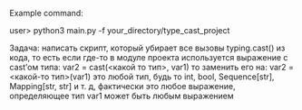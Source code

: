 Example command:

user> python3 main.py -f your_directory/type_cast_project


Задача: написать скрипт, который убирает все вызовы typing.cast()
из кода, то есть если где-то в модуле 
проекта используется выражение с cast’ом типа:
var2 = cast(<какой то тип>, var1) то заменить его на:
var2 = <какой-то тип>(var1) это любой тип, 
будь то int, bool, Sequence[str], Mapping[str, str] и т. д, 
фактически это любое выражение, определяющее 
тип var1 может быть любым выражением